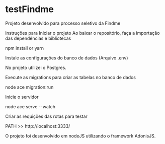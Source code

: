 # testFindme
Projeto desenvolvido para processo seletivo da Findme

Instruções para Iniciar o projeto
Ao baixar o reposítório, faça a importação das dependências e bibliotecas

npm install or yarn

Instale as configurações do banco de dados (Arquivo .env)

No projeto utilizei o Postgres.

Execute as migrations para criar as tabelas no banco de dados

node ace migration:run

Inicie o servidor

node ace serve --watch

Criar as requições das rotas para testar

PATH >> http://localhost:3333/

O projeto foi desenvolvido em nodeJS utilizando o framework AdonisJS.
